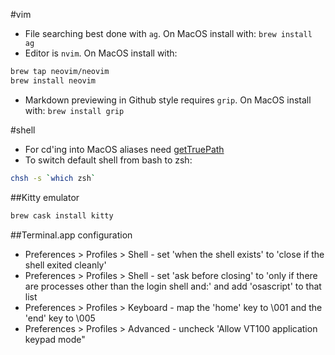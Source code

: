 #vim
* File searching best done with `ag`. On MacOS install with: `brew install ag`
* Editor is `nvim`. On MacOS install with:
```zsh
brew tap neovim/neovim
brew install neovim
```
* Markdown previewing in Github style requires `grip`. On MacOS install with: `brew install grip`

#shell
* For cd'ing into MacOS aliases need [getTruePath](https://github.com/shiguol/CD2Alies)
* To switch default shell from bash to zsh:
```bash
chsh -s `which zsh`
```

##Kitty emulator
```zsh
brew cask install kitty
```

##Terminal.app configuration
* Preferences > Profiles > Shell - set 'when the shell exists' to 'close if
  the shell exited cleanly'
* Preferences > Profiles > Shell - set 'ask before closing' to 'only if there
  are processes other than the login shell and:' and add 'osascript' to that
  list
* Preferences > Profiles > Keyboard - map the 'home' key to \001 and the 'end'
  key to \005
* Preferences > Profiles > Advanced - uncheck 'Allow VT100 application keypad
  mode"

